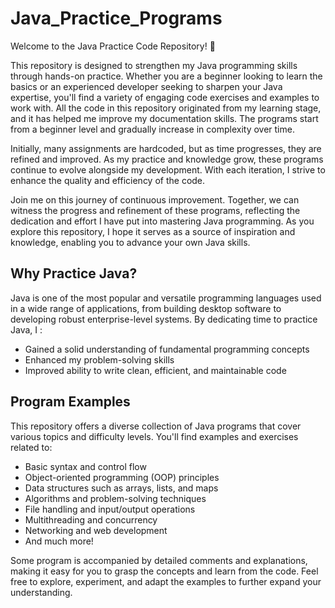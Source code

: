 # Java_Practice_Programs 
Welcome to the Java Practice Code Repository! 🚀

This repository is designed to strengthen my Java programming skills through hands-on practice. Whether you are a beginner looking to learn the basics or an experienced developer seeking to sharpen your Java expertise, you'll find a variety of engaging code exercises and examples to work with. All the code in this repository originated from my learning stage, and it has helped me improve my documentation skills. The programs start from a beginner level and gradually increase in complexity over time.

Initially, many assignments are hardcoded, but as time progresses, they are refined and improved. As my practice and knowledge grow, these programs continue to evolve alongside my development. With each iteration, I strive to enhance the quality and efficiency of the code.

Join me on this journey of continuous improvement. Together, we can witness the progress and refinement of these programs, reflecting the dedication and effort I have put into mastering Java programming. As you explore this repository, I hope it serves as a source of inspiration and knowledge, enabling you to advance your own Java skills.
## Why Practice Java?

Java is one of the most popular and versatile programming languages used in a wide range of applications, from building desktop software to developing robust enterprise-level systems. By dedicating time to practice Java, I :

- Gained a solid understanding of fundamental programming concepts
- Enhanced my problem-solving skills
- Improved ability to write clean, efficient, and maintainable code

## Program Examples

This repository offers a diverse collection of Java programs that cover various topics and difficulty levels. You'll find examples and exercises related to:
- Basic syntax and control flow
- Object-oriented programming (OOP) principles
- Data structures such as arrays, lists, and maps
- Algorithms and problem-solving techniques
- File handling and input/output operations
- Multithreading and concurrency
- Networking and web development
- And much more!

Some program is accompanied by detailed comments and explanations, making it easy for you to grasp the concepts and learn from the code. Feel free to explore, experiment, and adapt the examples to further expand your understanding.
